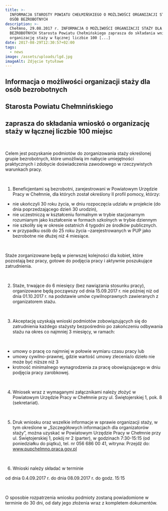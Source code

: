 ```yaml
---
title: >-
  INFORMACJA STAROSTY POWIATU CHEŁMIŃSKIEGO O MOŻLIWOŚCI ORGANIZACJI STAŻY DLA
  OSÓB BEZROBOTNYCH
description: >-
  Chełmno, 29.08.2017 r. INFORMACJA O MOŻLIWOŚCI ORGANIZACJI STAŻY DLA OSÓB
  BEZROBOTNYCH Starosta Powiatu Chełmińskiego zaprasza do składania wniosków o
  organizację staży w łącznej liczbie 100 [...]
date: 2017-08-29T12:30:57+02:00
tags:
  - news
image: /assets/uploads/lgd.jpg
imageAlt: Zdjęcie tytułowe
---
```

## Informacja o możliwości organizacji staży dla osób bezrobotnych

## Starosta Powiatu Chełmnińskiego

## zaprasza do składania wnioskó o organizację staży w łącznej liczbie 100 miejsc

<br>

Celem jest pozyskanie podmiotów do zorganizowania staży określonej grupie bezrobotnych, które umożliwią im nabycie umiejętności praktycznych i zdobycie doświadczenia zawodowego w rzeczywistych warunkach pracy.

<br>

1. Beneficjentami są bezrobotni, zarejestrowani w Powiatowym Urzędzie Pracy w Chełmnie, dla których został określony II profil pomocy, którzy:

* nie ukończyli 30 roku życia, w dniu rozpoczęcia udziału w projekcie (do dnia poprzedzającego dzień 30 urodzin),
* nie uczestniczą w kształceniu formalnym w trybie stacjonarnym rozumianym jako kształcenie w formach szkolnych w trybie dziennym
* nie szkoliły się w okresie ostatnich 4 tygodni ze środków publicznych.
* w przypadku osób do 25 roku życia –zarejestrowanych w PUP jako bezrobotne nie dłużej niż 4 miesiące.

<br>

Staże zorganizowane będą w pierwszej kolejności dla kobiet, które pozostają bez pracy, gotowe do podjęcia pracy i aktywnie poszukujące zatrudnienia.

<br>

2. Staże, trwające do 6 miesięcy (bez nawiązania stosunku pracy), organizowane będą począwszy od dnia 15.09.2017 r. nie później niż od dnia 01.10.2017 r. na podstawie umów cywilnoprawnych zawieranych z organizatorem stażu. 

<br>

3. Akceptację uzyskają wnioski podmiotów zobowiązujących się do zatrudnienia każdego stażysty bezpośrednio po zakończeniu odbywania stażu na okres co najmniej 3 miesięcy, w ramach:

<br>

* umowy o pracę co najmniej w połowie wymiaru czasu pracy lub
* umowy cywilno-prawnej, gdzie wartość umowy zlecenia/o dzieło nie może być niższe niż 3
* krotność minimalnego wynagrodzenia za pracę obowiązującego w dniu podjęcia pracy zarobkowej.

<br>

4. Wniosek wraz z wymaganymi załącznikami należy złożyć w Powiatowym Urzędzie Pracy w Chełmnie przy ul. Świętojerskiej 1, pok. 8 (sekretariat).

<br>

5. Druk wniosku oraz wszelkie informacje w sprawie organizacji staży, w tym określone w „Szczegółowych informacjach dla organizatorów staży”, można uzyskać w Powiatowym Urzędzie Pracy w Chełmnie przy ul. Świętojerskiej 1, pokój nr 2 (parter), w godzinach 7:30-15:15 (od poniedziałku do piątku), tel. nr 056 686 00 41, witryna: Przejdź do: www.pupchelmno.praca.gov.pl

<br>

6. Wnioski należy składać w terminie 

od dnia 0.4.09.2017 r. do dnia 08.09.2017 r. do godz. 15:15

<br>

O sposobie rozpatrzenia wniosku podmioty zostaną powiadomione w terminie do 30 dni, od daty jego złożenia wraz z kompletem dokumentów.
